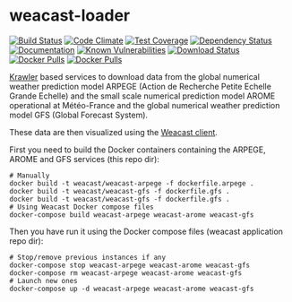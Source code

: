 # weacast-loader

[![Build Status](https://travis-ci.org/weacast/weacast-loader.png?branch=master)](https://travis-ci.org/weacast/weacast-loader)
[![Code Climate](https://codeclimate.com/github/weacast/weacast-loader/badges/gpa.svg)](https://codeclimate.com/github/weacast/weacast-loader)
[![Test Coverage](https://codeclimate.com/github/weacast/weacast-loader/badges/coverage.svg)](https://codeclimate.com/github/weacast/weacast-loader/coverage)
[![Dependency Status](https://img.shields.io/david/weacast/weacast-loader.svg?style=flat-square)](https://david-dm.org/weacast/weacast-loader)
[![Documentation](https://img.shields.io/badge/documentation-available-brightgreen.svg)](https://weacast.gitbooks.io/weacast-docs/api/)
[![Known Vulnerabilities](https://snyk.io/test/github/weacast/weacast-loader/badge.svg)](https://snyk.io/test/github/weacast/weacast-loader)
[![Download Status](https://img.shields.io/npm/dm/weacast-loader.svg?style=flat-square)](https://www.npmjs.com/package/weacast-loader)
[![Docker Pulls](https://img.shields.io/docker/pulls/weacast/weacast-arpege.svg?style=plastic)](https://hub.docker.com/r/weacast/weacast-arpege/)
[![Docker Pulls](https://img.shields.io/docker/pulls/weacast/weacast-gfs.svg?style=plastic)](https://hub.docker.com/r/weacast/weacast-gfs/)

[Krawler](https://kalisio.github.io/krawler/) based services to download data from the global numerical weather prediction model ARPEGE (Action de Recherche Petite Echelle Grande Echelle) and the small scale numerical prediction model AROME operational at Météo-France and the global numerical weather prediction model GFS (Global Forecast System).

These data are then visualized using the [Weacast client](https://github.com/weacast/weacast-client).

First you need to build the Docker containers containing the ARPEGE, AROME and GFS services (this repo dir):
```
# Manually
docker build -t weacast/weacast-arpege -f dockerfile.arpege .
docker build -t weacast/weacast-gfs -f dockerfile.gfs .
docker build -t weacast/weacast-gfs -f dockerfile.gfs .
# Using Weacast Docker compose files
docker-compose build weacast-arpege weacast-arome weacast-gfs
```

Then you have run it using the Docker compose files (weacast application repo dir):
```
# Stop/remove previous instances if any
docker-compose stop weacast-arpege weacast-arome weacast-gfs
docker-compose rm weacast-arpege weacast-arome weacast-gfs
# Launch new ones
docker-compose up -d weacast-arpege weacast-arome weacast-gfs
```
